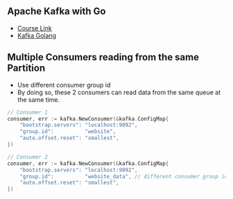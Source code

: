 ## Apache Kafka with Go

- [Course Link](https://www.youtube.com/watch?v=-yVxChp7HoQ&t=987s)
- [Kafka Golang](https://docs.confluent.io/kafka-clients/go/current/overview.html)

## Multiple Consumers reading from the same Partition

- Use different consumer group id
- By doing so, these 2 consumers can read data from the same queue at the same time.

```go
// Consumer 1
consumer, err := kafka.NewConsumer(&kafka.ConfigMap{
    "bootstrap.servers": "localhost:9092",
    "group.id":          "website",
    "auto.offset.reset": "smallest",
})

// Consumer 2
consumer, err := kafka.NewConsumer(&kafka.ConfigMap{
    "bootstrap.servers": "localhost:9092",
    "group.id":          "website_data", // different consumer group id
    "auto.offset.reset": "smallest",
})
```
